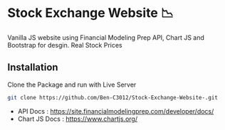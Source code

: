 # Stock Exchange Website 📉

Vanilla JS website using Financial Modeling Prep API, Chart JS and Bootstrap for desgin. 
Real Stock Prices

## Installation

Clone the Package and run with Live Server

```bash
git clone https://github.com/Ben-C3012/Stock-Exchange-Website-.git
```

- API Docs : https://site.financialmodelingprep.com/developer/docs/
- Chart JS Docs : https://www.chartjs.org/

